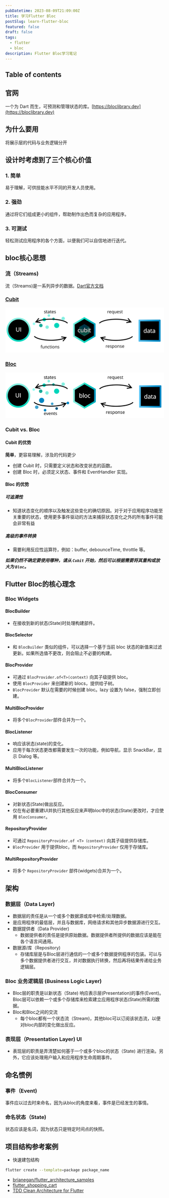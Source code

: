 ```yaml
---
pubDatetime: 2023-08-09T21:09:00Z
title: 学习Flutter Bloc
postSlug: learn-flutter-bloc
featured: false
draft: false
tags:
  - flutter
  - bloc
description: Flutter Bloc学习笔记
---
```


## Table of contents

## 官网

一个为 Dart 而生，可预测和管理状态的库。[https://bloclibrary.dev](https://bloclibrary.dev)

## 为什么要用

将展示层的代码与业务逻辑分开

## 设计时考虑到了三个核心价值

### 1. 简单

  易于理解，可供技能水平不同的开发人员使用。

### 2. 强劲

  通过将它们组成更小的组件，帮助制作出色而复杂的应用程序。

### 3. 可测试

  轻松测试应用程序的各个方面，以便我们可以自信地进行迭代。

## bloc核心思想

### 流（Streams)

流（Streams)是一系列异步的数据。[Dart官方文档](https://dart.dev/tutorials/language/streams)

### [Cubit](https://bloclibrary.dev/#/zh-cn/coreconcepts?id=cubit)

![learn-flutter-bloc_0.png](https://github.com/xutingzhou/xutingzhou/blob/main/src/assets/imgs/learn-flutter-bloc_0.png?raw=true)

### [Bloc](https://bloclibrary.dev/#/zh-cn/coreconcepts?id=bloc)

![learn-flutter-bloc_1.png](https://github.com/xutingzhou/xutingzhou/blob/main/src/assets/imgs/learn-flutter-bloc_1.png?raw=true)

### Cubit vs. Bloc

#### Cubit 的优势

**简单**，更容易理解，涉及的代码更少

- 创建 Cubit 时，只需要定义状态和改变状态的函数。
- 创建 Bloc 时，必须定义状态、事件和 EventHandler 实现。

#### Bloc 的优势

##### 可追溯性

- 知道状态变化的顺序以及触发这些变化的确切原因。对于对于应用程序功能至关重要的状态，使用更多事件驱动的方法来捕获状态变化之外的所有事件可能会非常有益

##### 高级的事件转换

- 需要利用反应性运算符，例如：buffer, debounceTime, throttle 等。

**_如果仍然不确定要使用哪种，请从 `Cubit` 开始，然后可以根据需要将其重构或放大为 `Bloc`。_**

## Flutter Bloc的核心理念

### Bloc Widgets

#### BlocBuilder

- 在接收到新的状态(State)时处理构建部件。

#### BlocSelector

- 和 `BlocBuilder` 类似的组件，可以选择一个基于当前 bloc 状态的新值来过滤更新。如果所选值不更改，则会阻止不必要的构建。

#### BlocProvider

- 可通过 `BlocProvider.of<T>(context)` 向其子级提供 bloc。
- 使用 `BlocProvider` 来创建新的 blocs，提供给子树。
- `BlocProvider` 默认在需要的时候创建 bloc。lazy 设置为 false，强制立即创建。

#### MultiBlocProvider

- 将多个`BlocProvider`部件合并为一个。

#### BlocListener

- 响应该状态(state)的变化。
- 应用于每次状态更改都需要发生一次的功能，例如导航，显示 SnackBar，显示 Dialog 等。

#### MultiBlocListener

- 将多个`BlocListener`部件合并为一个。

#### BlocConsumer

- 对新状态(State)做出反应。
- 仅在有必要重建UI并执行其他反应来声明bloc中的状态(State)更改时，才应使用 `BlocConsumer`。

#### RepositoryProvider

- 可通过 `RepositoryProvider.of <T>（context)` 向其子级提供存储库。
- `BlocProvider` 用于提供bloc，而 `RepositoryProvider` 仅用于存储库。

#### MultiRepositoryProvider

- 将多个 `RepositoryProvider` 部件(widgets)合并为一个。

## 架构

### 数据层（Data Layer)

- 数据层的责任是从一个或多个数据源或库中检索/处理数据。
- 是应用程序的最低层，并且与数据库，网络请求和其他异步数据源进行交互。
- 数据提供者（Data Provider)
    - 数据提供者的责任是提供原始数据。数据提供者所提供的数据应该是能在各个语言间通用。
- 数据源/库（Repository)
    - 存储库层是与Bloc层进行通信的一个或多个数据提供程序的包装。可以与多个数据提供者进行交互，并对数据执行转换，然后再将结果传递给业务逻辑层。

### Bloc 业务逻辑层 (Business Logic Layer)

- Bloc层的职责是以新状态（State) 响应表示层(Presentation)的事件(Event)。Bloc层可以依赖一个或多个存储库来检索建立应用程序状态(State)所需的数据。
- Bloc和Bloc之间的交流
    - 每个bloc都有一个状态流（Stream)，其他bloc可以订阅该状态流，以便对bloc内部的变化做出反应。

### 表现层（Presentation Layer) UI

- 表现层的职责是弄清楚如何基于一个或多个bloc的状态（State) 进行渲染。另外，它应该处理用户输入和应用程序生命周期事件。

## 命名惯例

### 事件（Event)

事件应以过去时来命名，因为从bloc的角度来看，事件是已经发生的事情。

### 命名状态（State)

状态应该是名词，因为状态只是特定时间点的快照。

## 项目结构参考案例

- 快速建包结构

```bash
flutter create --template=package package_name
```

- [brianegan/flutter_architecture_samples](https://github.com/brianegan/flutter_architecture_samples/tree/master/bloc_library)
- [flutter_shopping_cart](https://github.com/felangel/bloc/tree/master/examples/flutter_shopping_cart)
- [TDD Clean Architecture for Flutter](https://github.com/ResoCoder/flutter-tdd-clean-architecture-course)
